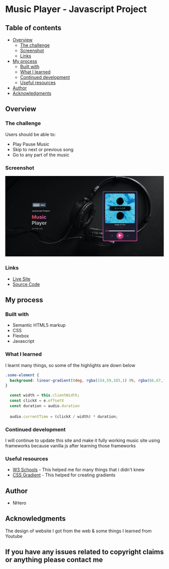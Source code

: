 # Music Player - Javascript Project

## Table of contents

- [Overview](#overview)
  - [The challenge](#the-challenge)
  - [Screenshot](#screenshot)
  - [Links](#links)
- [My process](#my-process)
  - [Built with](#built-with)
  - [What I learned](#what-i-learned)
  - [Continued development](#continued-development)
  - [Useful resources](#useful-resources)
- [Author](#author)
- [Acknowledgments](#acknowledgments)

## Overview

### The challenge

Users should be able to:

- Play Pause Music
- Skip to next or previous song
- Go to any part of the music

### Screenshot

![](./assets/img/musicplayer.png)

### Links

- [Live Site](https://nheroop.github.io/music-player-js/)
- [Source Code](https://github.com/NHeroOP/music-player-js)

## My process

### Built with

- Semantic HTML5 markup
- CSS
- Flexbox
- Javascript

### What I learned

I learnt many things, so some of the highlights are down below


```css
.some-element {
  background: linear-gradient(0deg, rgba(154,59,103,1) 0%, rgba(66,67,116,1) 62%);
}
```
```js
  const width = this.clientWidth;
  const clickX = e.offsetX
  const duration = audio.duration 

  audio.currentTime = (clickX / width) * duration;
```


### Continued development

I will continue to update this site and make it fully working music site using frameworks because vanilla js after learning those frameworks


### Useful resources

- [W3 Schools](https://www.w3schools.com/) - This helped me for many things that i didn't knew
- [CSS Gradient](https://cssgradient.io/) - This helped for creating gradients

## Author 
- NHero

## Acknowledgments

The design of website I got from the web & some things I learned from Youtube

## If you have any issues related to copyright claims or anything please contact me 
